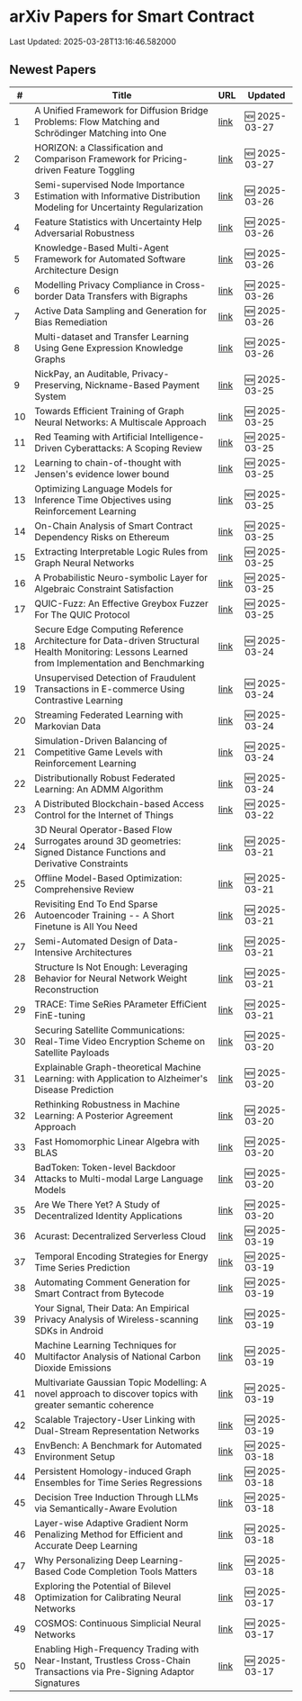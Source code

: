 # arXiv Papers for Smart Contract

Last Updated: 2025-03-28T13:16:46.582000

## Newest Papers

|\#|Title|URL|Updated|
|---|---|---|---|
|1|A Unified Framework for Diffusion Bridge Problems: Flow Matching and Schrödinger Matching into One|[link](http://arxiv.org/abs/2503.21756v1)|🆕 2025-03-27|
|2|HORIZON: a Classification and Comparison Framework for Pricing-driven Feature Toggling|[link](http://arxiv.org/abs/2503.21448v1)|🆕 2025-03-27|
|3|Semi-supervised Node Importance Estimation with Informative Distribution Modeling for Uncertainty Regularization|[link](http://arxiv.org/abs/2503.20697v1)|🆕 2025-03-26|
|4|Feature Statistics with Uncertainty Help Adversarial Robustness|[link](http://arxiv.org/abs/2503.20583v1)|🆕 2025-03-26|
|5|Knowledge-Based Multi-Agent Framework for Automated Software Architecture Design|[link](http://arxiv.org/abs/2503.20536v1)|🆕 2025-03-26|
|6|Modelling Privacy Compliance in Cross-border Data Transfers with Bigraphs|[link](http://arxiv.org/abs/2503.20464v1)|🆕 2025-03-26|
|7|Active Data Sampling and Generation for Bias Remediation|[link](http://arxiv.org/abs/2503.20414v1)|🆕 2025-03-26|
|8|Multi-dataset and Transfer Learning Using Gene Expression Knowledge Graphs|[link](http://arxiv.org/abs/2503.20400v1)|🆕 2025-03-26|
|9|NickPay, an Auditable, Privacy-Preserving, Nickname-Based Payment System|[link](http://arxiv.org/abs/2503.19872v1)|🆕 2025-03-25|
|10|Towards Efficient Training of Graph Neural Networks: A Multiscale Approach|[link](http://arxiv.org/abs/2503.19666v1)|🆕 2025-03-25|
|11|Red Teaming with Artificial Intelligence-Driven Cyberattacks: A Scoping Review|[link](http://arxiv.org/abs/2503.19626v1)|🆕 2025-03-25|
|12|Learning to chain-of-thought with Jensen's evidence lower bound|[link](http://arxiv.org/abs/2503.19618v1)|🆕 2025-03-25|
|13|Optimizing Language Models for Inference Time Objectives using Reinforcement Learning|[link](http://arxiv.org/abs/2503.19595v1)|🆕 2025-03-25|
|14|On-Chain Analysis of Smart Contract Dependency Risks on Ethereum|[link](http://arxiv.org/abs/2503.19548v1)|🆕 2025-03-25|
|15|Extracting Interpretable Logic Rules from Graph Neural Networks|[link](http://arxiv.org/abs/2503.19476v1)|🆕 2025-03-25|
|16|A Probabilistic Neuro-symbolic Layer for Algebraic Constraint Satisfaction|[link](http://arxiv.org/abs/2503.19466v1)|🆕 2025-03-25|
|17|QUIC-Fuzz: An Effective Greybox Fuzzer For The QUIC Protocol|[link](http://arxiv.org/abs/2503.19402v1)|🆕 2025-03-25|
|18|Secure Edge Computing Reference Architecture for Data-driven Structural Health Monitoring: Lessons Learned from Implementation and Benchmarking|[link](http://arxiv.org/abs/2503.18857v1)|🆕 2025-03-24|
|19|Unsupervised Detection of Fraudulent Transactions in E-commerce Using Contrastive Learning|[link](http://arxiv.org/abs/2503.18841v1)|🆕 2025-03-24|
|20|Streaming Federated Learning with Markovian Data|[link](http://arxiv.org/abs/2503.18807v1)|🆕 2025-03-24|
|21|Simulation-Driven Balancing of Competitive Game Levels with Reinforcement Learning|[link](http://arxiv.org/abs/2503.18748v1)|🆕 2025-03-24|
|22|Distributionally Robust Federated Learning: An ADMM Algorithm|[link](http://arxiv.org/abs/2503.18436v1)|🆕 2025-03-24|
|23|A Distributed Blockchain-based Access Control for the Internet of Things|[link](http://arxiv.org/abs/2503.17873v1)|🆕 2025-03-22|
|24|3D Neural Operator-Based Flow Surrogates around 3D geometries: Signed Distance Functions and Derivative Constraints|[link](http://arxiv.org/abs/2503.17289v1)|🆕 2025-03-21|
|25|Offline Model-Based Optimization: Comprehensive Review|[link](http://arxiv.org/abs/2503.17286v1)|🆕 2025-03-21|
|26|Revisiting End To End Sparse Autoencoder Training -- A Short Finetune is All You Need|[link](http://arxiv.org/abs/2503.17272v1)|🆕 2025-03-21|
|27|Semi-Automated Design of Data-Intensive Architectures|[link](http://arxiv.org/abs/2503.17259v1)|🆕 2025-03-21|
|28|Structure Is Not Enough: Leveraging Behavior for Neural Network Weight Reconstruction|[link](http://arxiv.org/abs/2503.17138v1)|🆕 2025-03-21|
|29|TRACE: Time SeRies PArameter EffiCient FinE-tuning|[link](http://arxiv.org/abs/2503.16991v1)|🆕 2025-03-21|
|30|Securing Satellite Communications: Real-Time Video Encryption Scheme on Satellite Payloads|[link](http://arxiv.org/abs/2503.16287v1)|🆕 2025-03-20|
|31|Explainable Graph-theoretical Machine Learning: with Application to Alzheimer's Disease Prediction|[link](http://arxiv.org/abs/2503.16286v1)|🆕 2025-03-20|
|32|Rethinking Robustness in Machine Learning: A Posterior Agreement Approach|[link](http://arxiv.org/abs/2503.16271v1)|🆕 2025-03-20|
|33|Fast Homomorphic Linear Algebra with BLAS|[link](http://arxiv.org/abs/2503.16080v1)|🆕 2025-03-20|
|34|BadToken: Token-level Backdoor Attacks to Multi-modal Large Language Models|[link](http://arxiv.org/abs/2503.16023v1)|🆕 2025-03-20|
|35|Are We There Yet? A Study of Decentralized Identity Applications|[link](http://arxiv.org/abs/2503.15964v1)|🆕 2025-03-20|
|36|Acurast: Decentralized Serverless Cloud|[link](http://arxiv.org/abs/2503.15654v1)|🆕 2025-03-19|
|37|Temporal Encoding Strategies for Energy Time Series Prediction|[link](http://arxiv.org/abs/2503.15456v1)|🆕 2025-03-19|
|38|Automating Comment Generation for Smart Contract from Bytecode|[link](http://arxiv.org/abs/2503.15270v1)|🆕 2025-03-19|
|39|Your Signal, Their Data: An Empirical Privacy Analysis of Wireless-scanning SDKs in Android|[link](http://arxiv.org/abs/2503.15238v1)|🆕 2025-03-19|
|40|Machine Learning Techniques for Multifactor Analysis of National Carbon Dioxide Emissions|[link](http://arxiv.org/abs/2503.15574v1)|🆕 2025-03-19|
|41|Multivariate Gaussian Topic Modelling: A novel approach to discover topics with greater semantic coherence|[link](http://arxiv.org/abs/2503.15036v1)|🆕 2025-03-19|
|42|Scalable Trajectory-User Linking with Dual-Stream Representation Networks|[link](http://arxiv.org/abs/2503.15002v1)|🆕 2025-03-19|
|43|EnvBench: A Benchmark for Automated Environment Setup|[link](http://arxiv.org/abs/2503.14443v1)|🆕 2025-03-18|
|44|Persistent Homology-induced Graph Ensembles for Time Series Regressions|[link](http://arxiv.org/abs/2503.14240v1)|🆕 2025-03-18|
|45|Decision Tree Induction Through LLMs via Semantically-Aware Evolution|[link](http://arxiv.org/abs/2503.14217v1)|🆕 2025-03-18|
|46|Layer-wise Adaptive Gradient Norm Penalizing Method for Efficient and Accurate Deep Learning|[link](http://arxiv.org/abs/2503.14205v1)|🆕 2025-03-18|
|47|Why Personalizing Deep Learning-Based Code Completion Tools Matters|[link](http://arxiv.org/abs/2503.14201v1)|🆕 2025-03-18|
|48|Exploring the Potential of Bilevel Optimization for Calibrating Neural Networks|[link](http://arxiv.org/abs/2503.13113v1)|🆕 2025-03-17|
|49|COSMOS: Continuous Simplicial Neural Networks|[link](http://arxiv.org/abs/2503.12919v1)|🆕 2025-03-17|
|50|Enabling High-Frequency Trading with Near-Instant, Trustless Cross-Chain Transactions via Pre-Signing Adaptor Signatures|[link](http://arxiv.org/abs/2503.12719v1)|🆕 2025-03-17|
